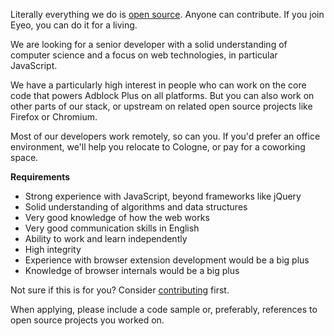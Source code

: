 <? include jobs/header ?>

Literally everything we do is [open source](https://hg.adblockplus.org). Anyone can contribute. If you join Eyeo, you can do it for a living.

We are looking for a senior developer with a solid understanding of computer science and a focus on web technologies, in particular JavaScript.

We have a particularly high interest in people who can work on the core code that powers Adblock Plus on all platforms. But you can also work on other parts of our stack, or upstream on related open source projects like Firefox or Chromium.

Most of our developers work remotely, so can you. If you'd prefer an office environment, we'll help you relocate to Cologne, or pay for a coworking space.

**Requirements**

- Strong experience with JavaScript, beyond frameworks like jQuery
- Solid understanding of algorithms and data structures
- Very good knowledge of how the web works
- Very good communication skills in English
- Ability to work and learn independently
- High integrity
- Experience with browser extension development would be a big plus
- Knowledge of browser internals would be a big plus

Not sure if this is for you? Consider [contributing](https://adblockplus.org/en/contribute-code) first.

When applying, please include a code sample or, preferably, references to open source projects you worked on.

<? include jobs/footer ?>
